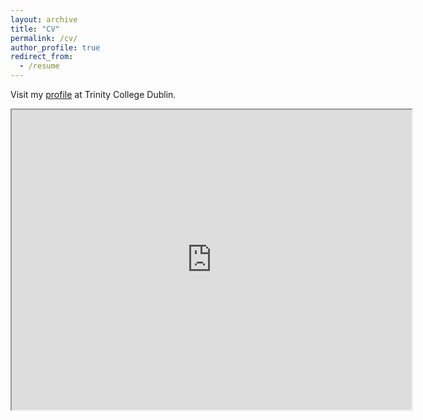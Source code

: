 ```yaml
---
layout: archive
title: "CV"
permalink: /cv/
author_profile: true
redirect_from:
  - /resume
---
```



Visit my [profile](https://peoplefinder.tcd.ie/Profile?Username=KAPELLEN) at Trinity College Dublin.

<iframe src="https://drive.google.com/file/d/1OMd8G3mjct_H0igIdnl2P7HnbfK4Yksr/preview" width="640" height="480" allow="autoplay"></iframe>